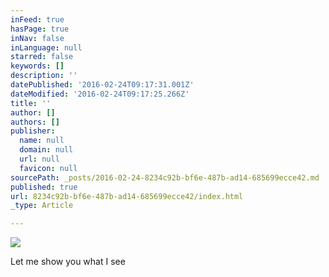 ```yaml
---
inFeed: true
hasPage: true
inNav: false
inLanguage: null
starred: false
keywords: []
description: ''
datePublished: '2016-02-24T09:17:31.001Z'
dateModified: '2016-02-24T09:17:25.266Z'
title: ''
author: []
authors: []
publisher:
  name: null
  domain: null
  url: null
  favicon: null
sourcePath: _posts/2016-02-24-8234c92b-bf6e-487b-ad14-685699ecce42.md
published: true
url: 8234c92b-bf6e-487b-ad14-685699ecce42/index.html
_type: Article

---
```

![](https://the-grid-user-content.s3-us-west-2.amazonaws.com/68534fe9-64ad-448b-967d-6a727e83f2cf.jpg)

Let me show you what I see